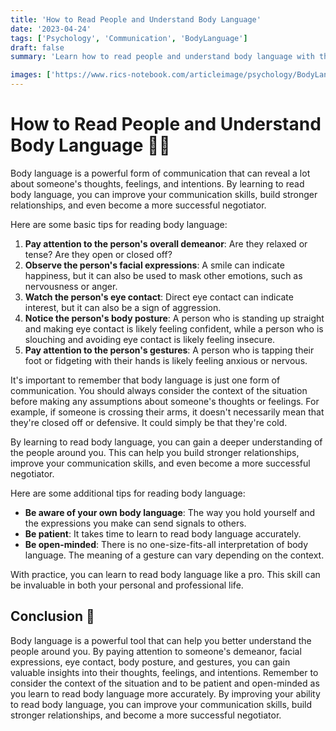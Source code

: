 ```yaml
---
title: 'How to Read People and Understand Body Language'
date: '2023-04-24'
tags: ['Psychology', 'Communication', 'BodyLanguage']
draft: false
summary: 'Learn how to read people and understand body language with these tips and tricks. Improve your communication skills, build stronger relationships, and become a more successful negotiator. 💬💪'

images: ['https://www.rics-notebook.com/articleimage/psychology/BodyLanguage.webp']
---
```


# How to Read People and Understand Body Language 💬💪

Body language is a powerful form of communication that can reveal a lot about
someone's thoughts, feelings, and intentions. By learning to read body language,
you can improve your communication skills, build stronger relationships, and
even become a more successful negotiator.

Here are some basic tips for reading body language:

1. **Pay attention to the person's overall demeanor**: Are they relaxed or
   tense? Are they open or closed off?
2. **Observe the person's facial expressions**: A smile can indicate happiness,
   but it can also be used to mask other emotions, such as nervousness or anger.
3. **Watch the person's eye contact**: Direct eye contact can indicate interest,
   but it can also be a sign of aggression.
4. **Notice the person's body posture**: A person who is standing up straight
   and making eye contact is likely feeling confident, while a person who is
   slouching and avoiding eye contact is likely feeling insecure.
5. **Pay attention to the person's gestures**: A person who is tapping their
   foot or fidgeting with their hands is likely feeling anxious or nervous.

It's important to remember that body language is just one form of communication.
You should always consider the context of the situation before making any
assumptions about someone's thoughts or feelings. For example, if someone is
crossing their arms, it doesn't necessarily mean that they're closed off or
defensive. It could simply be that they're cold.

By learning to read body language, you can gain a deeper understanding of the
people around you. This can help you build stronger relationships, improve your
communication skills, and even become a more successful negotiator.

Here are some additional tips for reading body language:

- **Be aware of your own body language**: The way you hold yourself and the
  expressions you make can send signals to others.
- **Be patient**: It takes time to learn to read body language accurately.
- **Be open-minded**: There is no one-size-fits-all interpretation of body
  language. The meaning of a gesture can vary depending on the context.

With practice, you can learn to read body language like a pro. This skill can be
invaluable in both your personal and professional life.

## Conclusion 🎉

Body language is a powerful tool that can help you better understand the people
around you. By paying attention to someone's demeanor, facial expressions, eye
contact, body posture, and gestures, you can gain valuable insights into their
thoughts, feelings, and intentions. Remember to consider the context of the
situation and to be patient and open-minded as you learn to read body language
more accurately. By improving your ability to read body language, you can
improve your communication skills, build stronger relationships, and become a
more successful negotiator.
